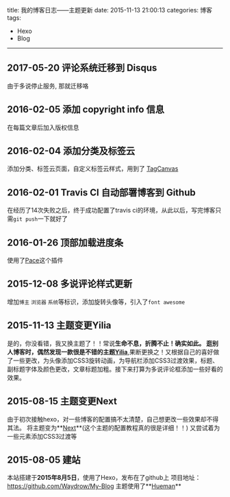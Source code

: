title: 我的博客日志——主题更新
date: 2015-11-13 21:00:13
categories: 博客
tags:
- Hexo
- Blog
---

## **2017-05-20** 评论系统迁移到 Disqus
由于多说停止服务, 那就迁移咯

## **2016-02-05** 添加 copyright info 信息
在每篇文章后加入版权信息
<!-- more -->
## **2016-02-04** 添加分类及标签云
添加分类、标签云页面，自定义标签云样式，用到了 [TagCanvas](http://www.goat1000.com/tagcanvas.php)

## **2016-02-01** Travis CI 自动部署博客到 Github
在经历了14次失败之后，终于成功配置了travis ci的环境，从此以后，写完博客只需`git push`一下就好了

## **2016-01-26** 顶部加载进度条
使用了[Pace](http://github.hubspot.com/pace/)这个插件

## **2015-12-08** 多说评论样式更新
增加`博主` `浏览器` `系统`等标识，添加旋转头像等，引入了`font awesome`

## **2015-11-13** 主题变更Yilia
是的，你没看错，我又换主题了！！常说**生命不息，折腾不止！**确实如此。
逛别人博客时，偶然发现一款很是不错的主题**[Yilia](https://github.com/litten/hexo-theme-yilia)**,果断更换之！又根据自己的喜好做了一些更改，为头像添加CSS3旋转动画，为导航栏添加CSS3过渡效果，标题、副标题字体及颜色更改，文章标题加粗。接下来打算为多说评论框添加一些好看的效果。

## **2015-08-15** 主题变更Next
由于初次接触hexo，对一些博客的配置搞不太清楚，自己想更改一些效果却不得其法。
将主题变为**[Next](http://theme-next.iissnan.com/)**(这个主题的配置教程真的很是详细！！)
又尝试着为一些元素添加CSS3过渡等

## **2015-08-05** 建站
本站搭建于**2015年8月5日**，使用了Hexo，发布在了github上
项目地址：<https://github.com/Waydrow/My-Blog>
主题使用了**[Hueman](http://blog.zhangruipeng.me/hexo-theme-hueman/about/index.html)**
